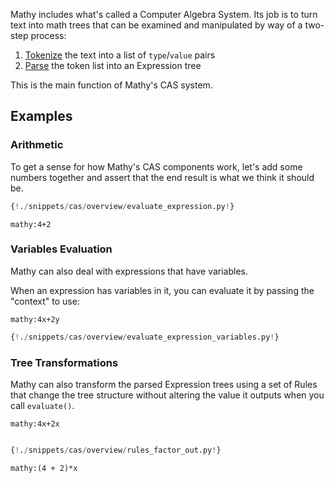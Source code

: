 Mathy includes what's called a Computer Algebra System. Its job is to turn text into math trees that can be examined and manipulated by way of a two-step process:

1. [Tokenize](/cas/tokenizer) the text into a list of `type`/`value` pairs
2. [Parse](/cas/parser) the token list into an Expression tree

This is the main function of Mathy's CAS system.

## Examples

### Arithmetic

To get a sense for how Mathy's CAS components work, let's add some numbers together and assert that the end result is what we think it should be.

```Python
{!./snippets/cas/overview/evaluate_expression.py!}
```

`mathy:4+2`

### Variables Evaluation

Mathy can also deal with expressions that have variables.

When an expression has variables in it, you can evaluate it by passing the "context" to use:

`mathy:4x+2y`

```Python
{!./snippets/cas/overview/evaluate_expression_variables.py!}
```

### Tree Transformations

Mathy can also transform the parsed Expression trees using a set of Rules that change the tree structure without altering the value it outputs when you call `evaluate()`.

`mathy:4x+2x`

```python

{!./snippets/cas/overview/rules_factor_out.py!}

```

`mathy:(4 + 2)*x`
